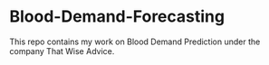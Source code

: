 # Blood-Demand-Forecasting
This repo contains my work on Blood Demand Prediction under the company That Wise Advice.
